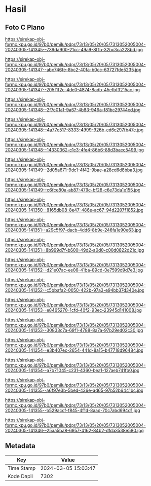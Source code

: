# Hasil

## Foto C Plano

https://sirekap-obj-formc.kpu.go.id/97b0/pemilu/pdpr/73/13/05/20/05/7313052005004-20240305-141345--739da900-21cc-49a9-8f1b-32bc3ca228bd.jpg

https://sirekap-obj-formc.kpu.go.id/97b0/pemilu/pdpr/73/13/05/20/05/7313052005004-20240305-141347--abc746fe-8bc2-40fa-b0cc-63727fde5235.jpg

https://sirekap-obj-formc.kpu.go.id/97b0/pemilu/pdpr/73/13/05/20/05/7313052005004-20240305-141347--205f1f2c-4de0-4874-8adb-45efbf3215ac.jpg

https://sirekap-obj-formc.kpu.go.id/97b0/pemilu/pdpr/73/13/05/20/05/7313052005004-20240305-141348--2f7c01a1-9a67-4b83-946a-f81bc29744cd.jpg

https://sirekap-obj-formc.kpu.go.id/97b0/pemilu/pdpr/73/13/05/20/05/7313052005004-20240305-141348--4a77e517-8333-4999-926b-cd6c297fb47c.jpg

https://sirekap-obj-formc.kpu.go.id/97b0/pemilu/pdpr/73/13/05/20/05/7313052005004-20240305-141348--14330362-c1c3-4fe4-86b6-88d3bacc5499.jpg

https://sirekap-obj-formc.kpu.go.id/97b0/pemilu/pdpr/73/13/05/20/05/7313052005004-20240305-141349--2d05a671-9dc1-4f42-9bae-a28cd6d8bba3.jpg

https://sirekap-obj-formc.kpu.go.id/97b0/pemilu/pdpr/73/13/05/20/05/7313052005004-20240305-141349--c6fce80a-ab87-479c-bf28-c6e73da1e155.jpg

https://sirekap-obj-formc.kpu.go.id/97b0/pemilu/pdpr/73/13/05/20/05/7313052005004-20240305-141350--8165db08-8e47-486e-ac67-94d2207f1852.jpg

https://sirekap-obj-formc.kpu.go.id/97b0/pemilu/pdpr/73/13/05/20/05/7313052005004-20240305-141351--a29c5f97-dacb-4dd6-8b9e-246fa1e90e63.jpg

https://sirekap-obj-formc.kpu.go.id/97b0/pemilu/pdpr/73/13/05/20/05/7313052005004-20240305-141351--8b999d7f-b600-49d2-a0d0-c00d0822d21c.jpg

https://sirekap-obj-formc.kpu.go.id/97b0/pemilu/pdpr/73/13/05/20/05/7313052005004-20240305-141352--d21e07ac-ee06-41ba-89cd-0e7599d9d7e3.jpg

https://sirekap-obj-formc.kpu.go.id/97b0/pemilu/pdpr/73/13/05/20/05/7313052005004-20240305-141352--c5bbafa2-0050-422b-97a3-e94bb37d340e.jpg

https://sirekap-obj-formc.kpu.go.id/97b0/pemilu/pdpr/73/13/05/20/05/7313052005004-20240305-141353--e8465270-1cfd-40f2-93ec-23945d141008.jpg

https://sirekap-obj-formc.kpu.go.id/97b0/pemilu/pdpr/73/13/05/20/05/7313052005004-20240305-141353--30833c7a-69f1-4788-8a7a-97b29ed02c30.jpg

https://sirekap-obj-formc.kpu.go.id/97b0/pemilu/pdpr/73/13/05/20/05/7313052005004-20240305-141354--e3b407ec-2654-441d-8a15-b47718d96484.jpg

https://sirekap-obj-formc.kpu.go.id/97b0/pemilu/pdpr/73/13/05/20/05/7313052005004-20240305-141354--a7b71045-c231-4360-bea1-127aeb741fb0.jpg

https://sirekap-obj-formc.kpu.go.id/97b0/pemilu/pdpr/73/13/05/20/05/7313052005004-20240305-141355--a6f97e3b-5bed-436e-ad65-97b52b6441bc.jpg

https://sirekap-obj-formc.kpu.go.id/97b0/pemilu/pdpr/73/13/05/20/05/7313052005004-20240305-141355--b529accf-f845-4f1d-8aad-70c7abd694d1.jpg

https://sirekap-obj-formc.kpu.go.id/97b0/pemilu/pdpr/73/13/05/20/05/7313052005004-20240305-141346--25aa5ba8-6957-4162-84b2-dfda3538e580.jpg


## Metadata

| Key        | Value               |
| ---------- | ------------------- |
| Time Stamp | 2024-03-05 15:03:47 |
| Kode Dapil | 7302                |



